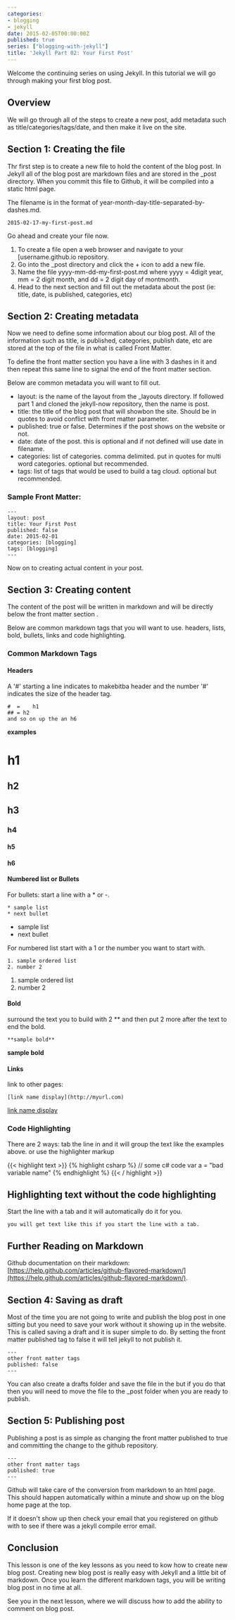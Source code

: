```yaml
---
categories:
- blogging
- jekyll
date: 2015-02-05T00:00:00Z
published: true
series: ["blogging-with-jekyll"]
title: 'Jekyll Part 02: Your First Post'
---
```


Welcome the continuing series on using Jekyll.  In this tutorial we will go through making your first blog post.



## Overview

We will go through all of the steps to create a new post, add metadata such as title/categories/tags/date, and then make it live on the site.  

## Section 1: Creating the file 

Thr first step is to create a new file to hold the content of the blog post.  In Jekyll all of the blog post are markdown files and are stored in the _post directory.    When you commit this file to Github, it will be compiled into a static html page.  

The filename is in the format of year-month-day-title-separated-by-dashes.md.  

	2015-02-17-my-first-post.md
	
Go ahead and create your file now. 

1. To create a file open a web browser and navigate to your [username.github.io repository. 
2. Go into the _post directory and click the + icon to add a new file.
3. Name the file yyyy-mm-dd-my-first-post.md where yyyy = 4digit year,  mm = 2 digit month, and dd = 2 digit day of montmonth.
4. Head to the next section and fill out the metadata about the post (ie: title, date, is published, categories, etc)

## Section 2: Creating metadata 

Now we need to define some information about our blog post.  All of the information such as title, is published,  categories, publish date, etc are stored at the top of the file in what is called Front Matter.  

To define the front matter section you have a line with 3 dashes in it and then repeat this same line to signal the end of the front matter section. 

Below are common metadata you will want to fill out.  

- layout:  is the name of the layout  from the _layouts directory.  If followed part 1 and cloned the jekyll-now repository, then the name is post.
- title:  the title of the blog post that will showbon the site.  Should be in quotes to avoid conflict with front matter parameter. 
- published: true or false.  Determines  if the post shows  on the website or not.
- date: date of the post.  this is optional and if not defined will use date in filename.
- categories: list of categories.  comma delimited.  put in quotes for multi word categories.  optional but recommended.  
- tags: list of tags that would be used to build a tag cloud.  optional but recommended. 
 
### Sample Front Matter:

	---
	layout: post
	title: Your First Post
	published: false
	date: 2015-02-01
	categories: [blogging]
	tags: [blogging]
	---
	
Now on to creating actual content in your post.
	
## Section 3:  Creating content 

The content of the post will be written in markdown and will be directly below the front matter section .
 
Below are common markdown tags that you will want to use.  headers, lists, bold, bullets, links and code highlighting.
 
### Common Markdown Tags

#### Headers  

A '#' starting  a line indicates to makebitba header and the number '#' indicates  the size of the header tag.  

	#  = 	h1
	## = h2
	and so on up the an h6
	
**examples**

#  h1

## h2

## h3

### h4

#### h5

#### h6



#### Numbered list  or Bullets 

For bullets: start a line with a * or -.

	* sample list
	* next bullet

* sample list 
* next bullet 

For numbered list start with a 1 or the number you want to start with.

	1. sample ordered list
	2. number 2

1. sample ordered list 
2. number 2


#### Bold

surround  the text you to build with 2 ** and then put 2 more after the text  to end the bold.

	**sample bold**

**sample bold**

#### Links

link to other pages:

	[link name display](http://myurl.com)
	
[link name display](http://myurl.com)


### Code Highlighting 

There are 2 ways: tab the line in and it will group the text like the examples above.
or use the highlighter markup


{{< highlight text >}}
{% highlight csharp %}
// some c# code	
var a = "bad variable name"
{% endhighlight %}
{{< / highlight >}}


## Highlighting text without the code highlighting 

Start the line with a tab and it will automatically do it for you.  

	you will get text like this if you start the line with a tab.
	
## Further Reading on Markdown

Github documentation on their markdown:  [https://help.github.com/articles/github-flavored-markdown/](https://help.github.com/articles/github-flavored-markdown/).

## Section 4:  Saving as draft

Most of the time you are not going to write and publish the blog post in one sitting but you need to save your work without it showing up in the website.  This is called saving a draft and it is super simple to do.  By setting the front matter published tag to false it will tell jekyll to not publish it. 

	---
	other front matter tags 
	published: false
	---
	
You can also create a drafts folder and save the file in the but if you do that then you will need to move the file to the _post folder when you are ready to publish.

## Section  5: Publishing post 

Publishing a post is as simple as changing the front matter published to true and committing the change to the github repository.  

	---
	other front matter tags 
	published: true
	---

Github will take care of the conversion from markdown to an html page.  This should happen automatically within a minute and show up on the blog home page at the top.  

If it doesn't show up then check your email that you registered on github with to see if there was a jekyll compile error email.


## Conclusion

This lesson is one of the key lessons as you need to kow how to create new blog post.  Creating new blog post is really easy with Jekyll and a little bit of markdown.  Once you learn the different markdown tags, you will be writing blog post in no time at all.

See you in the next lesson, where we will discuss how to add the ability to comment on blog post.  
 